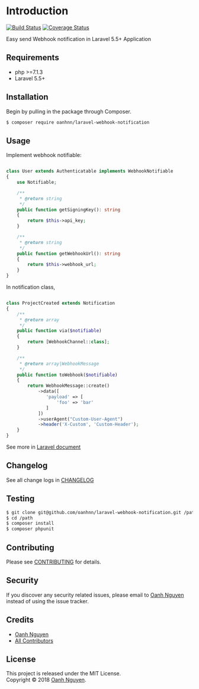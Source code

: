 # Introduction

[![Build Status](https://travis-ci.org/oanhnn/laravel-webhook-notification.svg?branch=master)](https://travis-ci.org/oanhnn/laravel-webhook-notification)
[![Coverage Status](https://coveralls.io/repos/github/oanhnn/laravel-webhook-notification/badge.svg?branch=master)](https://coveralls.io/github/oanhnn/laravel-webhook-notification?branch=master)

Easy send Webhook notification in Laravel 5.5+ Application

## Requirements

* php >=7.1.3
* Laravel 5.5+

## Installation

Begin by pulling in the package through Composer.

```bash
$ composer require oanhnn/laravel-webhook-notification
```

## Usage

Implement webhook notifiable:

```php

class User extends Authenticatable implements WebhookNotifiable
{
    use Notifiable;

    /**
     * @return string
     */
    public function getSigningKey(): string
    {
        return $this->api_key;
    }

    /**
     * @return string
     */
    public function getWebhookUrl(): string
    {
        return $this->webhook_url;
    }
}
```

In notification class,

```php

class ProjectCreated extends Notification
{
    /**
     * @return array
     */
    public function via($notifiable)
    {
        return [WebhookChannel::class];
    }

    /**
     * @return array|WebhookMessage
     */
    public function toWebhook($notifiable)
    {
        return WebhookMessage::create()
            ->data([
               'payload' => [
                   'foo' => 'bar'
               ]
            ])
            ->userAgent("Custom-User-Agent")
            ->header('X-Custom', 'Custom-Header');
    }
}

```

See more in [Laravel document](https://laravel.com/docs/5.6/notification)

## Changelog

See all change logs in [CHANGELOG](CHANGELOG.md)

## Testing

```bash
$ git clone git@github.com/oanhnn/laravel-webhook-notification.git /path
$ cd /path
$ composer install
$ composer phpunit
```

## Contributing

Please see [CONTRIBUTING](CONTRIBUTING.md) for details.

## Security

If you discover any security related issues, please email to [Oanh Nguyen](mailto:oanhnn.bk@gmail.com) instead of 
using the issue tracker.

## Credits

- [Oanh Nguyen](https://github.com/oanhnn)
- [All Contributors](../../contributors)

## License

This project is released under the MIT License.   
Copyright © 2018 [Oanh Nguyen](https://oanhnn.github.io/).
